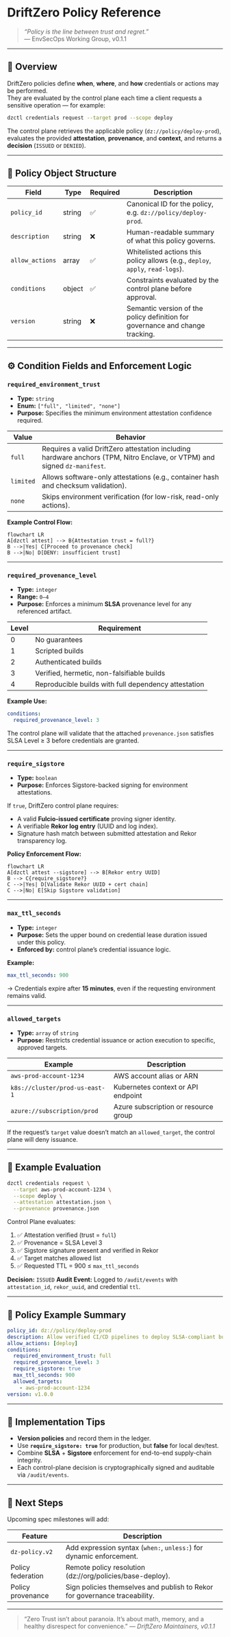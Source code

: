 # DriftZero Policy Reference

> _“Policy is the line between trust and regret.”_  
> — EnvSecOps Working Group, v0.1.1

---

## 🧭 Overview

DriftZero policies define **when**, **where**, and **how** credentials or actions may be performed.  
They are evaluated by the control plane each time a client requests a sensitive operation — for example:

```bash
dzctl credentials request --target prod --scope deploy
````

The control plane retrieves the applicable policy (`dz://policy/deploy-prod`), evaluates the provided **attestation**, **provenance**, and **context**, and returns a **decision** (`ISSUED` or `DENIED`).

---

## 🧩 Policy Object Structure

| Field           | Type   | Required | Description                                                                    |
| --------------- | ------ | -------- | ------------------------------------------------------------------------------ |
| `policy_id`     | string | ✅        | Canonical ID for the policy, e.g. `dz://policy/deploy-prod`.                   |
| `description`   | string | ❌        | Human-readable summary of what this policy governs.                            |
| `allow_actions` | array  | ✅        | Whitelisted actions this policy allows (e.g., `deploy`, `apply`, `read-logs`). |
| `conditions`    | object | ✅        | Constraints evaluated by the control plane before approval.                    |
| `version`       | string | ❌        | Semantic version of the policy definition for governance and change tracking.  |

---

## ⚙️ Condition Fields and Enforcement Logic

### `required_environment_trust`

* **Type:** `string`
* **Enum:** `["full", "limited", "none"]`
* **Purpose:** Specifies the minimum environment attestation confidence required.

| Value     | Behavior                                                                                                                  |
| --------- | ------------------------------------------------------------------------------------------------------------------------- |
| `full`    | Requires a valid DriftZero attestation including hardware anchors (TPM, Nitro Enclave, or VTPM) and signed `dz-manifest`. |
| `limited` | Allows software-only attestations (e.g., container hash and checksum validation).                                         |
| `none`    | Skips environment verification (for low-risk, read-only actions).                                                         |

**Example Control Flow:**

```mermaid
flowchart LR
A[dzctl attest] --> B{Attestation trust = full?}
B -->|Yes| C[Proceed to provenance check]
B -->|No| D[DENY: insufficient trust]
```

---

### `required_provenance_level`

* **Type:** `integer`
* **Range:** `0–4`
* **Purpose:** Enforces a minimum **SLSA** provenance level for any referenced artifact.

| Level | Requirement                                          |
| ----- | ---------------------------------------------------- |
| 0     | No guarantees                                        |
| 1     | Scripted builds                                      |
| 2     | Authenticated builds                                 |
| 3     | Verified, hermetic, non-falsifiable builds           |
| 4     | Reproducible builds with full dependency attestation |

**Example Use:**

```yaml
conditions:
  required_provenance_level: 3
```

The control plane will validate that the attached `provenance.json` satisfies SLSA Level ≥ 3 before credentials are granted.

---

### `require_sigstore`

* **Type:** `boolean`
* **Purpose:** Enforces Sigstore-backed signing for environment attestations.

If `true`, DriftZero control plane requires:

* A valid **Fulcio-issued certificate** proving signer identity.
* A verifiable **Rekor log entry** (UUID and log index).
* Signature hash match between submitted attestation and Rekor transparency log.

**Policy Enforcement Flow:**

```mermaid
flowchart LR
A[dzctl attest --sigstore] --> B[Rekor entry UUID]
B --> C{require_sigstore?}
C -->|Yes| D[Validate Rekor UUID + cert chain]
C -->|No| E[Skip Sigstore validation]
```

---

### `max_ttl_seconds`

* **Type:** `integer`
* **Purpose:** Sets the upper bound on credential lease duration issued under this policy.
* **Enforced by:** control plane’s credential issuance logic.

**Example:**

```yaml
max_ttl_seconds: 900
```

→ Credentials expire after **15 minutes**, even if the requesting environment remains valid.

---

### `allowed_targets`

* **Type:** `array` of `string`
* **Purpose:** Restricts credential issuance or action execution to specific, approved targets.

| Example                        | Description                          |
| ------------------------------ | ------------------------------------ |
| `aws-prod-account-1234`        | AWS account alias or ARN             |
| `k8s://cluster/prod-us-east-1` | Kubernetes context or API endpoint   |
| `azure://subscription/prod`    | Azure subscription or resource group |

If the request’s `target` value doesn’t match an `allowed_target`, the control plane will deny issuance.

---

## 🧠 Example Evaluation

```bash
dzctl credentials request \
  --target aws-prod-account-1234 \
  --scope deploy \
  --attestation attestation.json \
  --provenance provenance.json
```

Control Plane evaluates:

1. ✅ Attestation verified (trust = `full`)
2. ✅ Provenance = SLSA Level 3
3. ✅ Sigstore signature present and verified in Rekor
4. ✅ Target matches allowed list
5. ✅ Requested TTL = 900 ≤ `max_ttl_seconds`

**Decision:**
`ISSUED`
**Audit Event:**
Logged to `/audit/events` with `attestation_id`, `rekor_uuid`, and credential `ttl`.

---

## 🧾 Policy Example Summary

```yaml
policy_id: dz://policy/deploy-prod
description: Allow verified CI/CD pipelines to deploy SLSA-compliant builds.
allow_actions: [deploy]
conditions:
  required_environment_trust: full
  required_provenance_level: 3
  require_sigstore: true
  max_ttl_seconds: 900
  allowed_targets:
    - aws-prod-account-1234
version: v1.0.0
```

---

## 🧱 Implementation Tips

* **Version policies** and record them in the ledger.
* Use **`require_sigstore: true`** for production, but **false** for local dev/test.
* Combine **SLSA** + **Sigstore** enforcement for end-to-end supply-chain integrity.
* Each control-plane decision is cryptographically signed and auditable via `/audit/events`.

---

## 🔮 Next Steps

Upcoming spec milestones will add:

| Feature           | Description                                                                |
| ----------------- | -------------------------------------------------------------------------- |
| `dz-policy.v2`    | Add expression syntax (`when:`, `unless:`) for dynamic enforcement.        |
| Policy federation | Remote policy resolution (dz://org/policies/base-deploy).                  |
| Policy provenance | Sign policies themselves and publish to Rekor for governance traceability. |

---

> “Zero Trust isn’t about paranoia.
> It’s about math, memory, and a healthy disrespect for convenience.”
> — *DriftZero Maintainers, v0.1.1*

